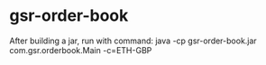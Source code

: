 # gsr-order-book

After building a jar, run with command:
java -cp gsr-order-book.jar com.gsr.orderbook.Main -c=ETH-GBP
